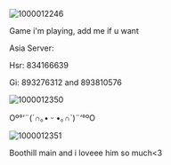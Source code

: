 ![1000012246](https://github.com/user-attachments/assets/35f7ed0f-c0f2-48ce-99a6-4f35fdca25a7)

Game i'm playing, add me if u want 

Asia Server:

Hsr: 834166639

Gi: 893276312 and 893810576

![1000012350](https://github.com/user-attachments/assets/bd6ef335-3d10-4074-93cb-5da42cd928e5)
  
   Oº°‘¨(⁠´⁠∩⁠｡⁠•⁠ ⁠ᵕ⁠ ⁠•⁠｡⁠∩⁠`⁠)¨‘°ºO

![1000012351](https://github.com/user-attachments/assets/adbb728c-41d9-4822-b3a0-7f5e9cc6c3db)

Boothill main and i loveee him so much<3
